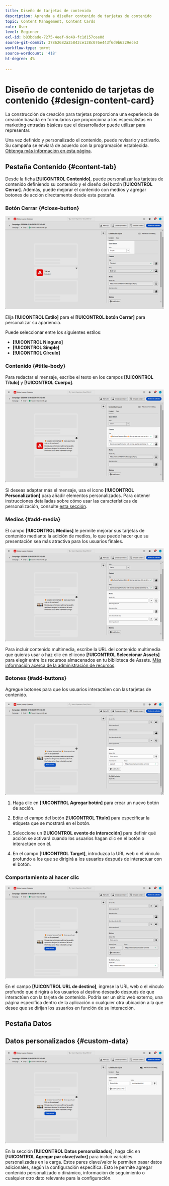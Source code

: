 ```yaml
---
title: Diseño de tarjetas de contenido
description: Aprenda a diseñar contenido de tarjetas de contenido
topic: Content Management, Content Cards
role: User
level: Beginner
exl-id: b83bdade-7275-4eef-9c49-fc1d157cee0d
source-git-commit: 37862682a25843ce138c076e443f6d9b6229ece3
workflow-type: tm+mt
source-wordcount: '418'
ht-degree: 4%

---
```


# Diseño de contenido de tarjetas de contenido {#design-content-card}

La construcción de creación para tarjetas proporciona una experiencia de creación basada en formularios que proporciona a los especialistas en marketing entradas básicas que el desarrollador puede utilizar para representar.

Una vez definido y personalizado el contenido, puede revisarlo y activarlo. Su campaña se enviará de acuerdo con la programación establecida. [Obtenga más información en esta página](../campaigns/review-activate-campaign.md).

## Pestaña Contenido {#content-tab}

Desde la ficha **[!UICONTROL Contenido]**, puede personalizar las tarjetas de contenido definiendo su contenido y el diseño del botón **[!UICONTROL Cerrar]**. Además, puede mejorar el contenido con medios y agregar botones de acción directamente desde esta pestaña.

### Botón Cerrar {#close-button}

![](assets/content-card-design-1.png)

Elija **[!UICONTROL Estilo]** para el **[!UICONTROL botón Cerrar]** para personalizar su apariencia.

Puede seleccionar entre los siguientes estilos:

* **[!UICONTROL Ninguno]**
* **[!UICONTROL Simple]**
* **[!UICONTROL Círculo]**

### Contenido {#title-body}

Para redactar el mensaje, escribe el texto en los campos **[!UICONTROL Título]** y **[!UICONTROL Cuerpo]**.

![](assets/content-card-design-2.png)

Si deseas adaptar más el mensaje, usa el icono **[!UICONTROL Personalization]** para añadir elementos personalizados. Para obtener instrucciones detalladas sobre cómo usar las características de personalización, consulte [esta sección](../personalization/personalize.md).

<!--
+++More options with advanced formatting

If the **[!UICONTROL Advanced formatting mode]** is switched on, you can choose for your **[!UICONTROL Header]** and **[!UICONTROL Body]**:

* the **[!UICONTROL Font]**
* the **[!UICONTROL Pt size]**
* the **[!UICONTROL Font Color]**
* the **[!UICONTROL Alignment]**
+++
-->

### Medios {#add-media}

El campo **[!UICONTROL Medios]** le permite mejorar sus tarjetas de contenido mediante la adición de medios, lo que puede hacer que su presentación sea más atractiva para los usuarios finales.

![](assets/content-card-design-3.png)

Para incluir contenido multimedia, escribe la URL del contenido multimedia que quieras usar o haz clic en el icono **[!UICONTROL Seleccionar Assets]** para elegir entre los recursos almacenados en tu biblioteca de Assets. [Más información acerca de la administración de recursos](../content-management/assets.md).

<!--
+++More options with advanced formatting

If the **[!UICONTROL Advanced formatting mode]** is switched on, you can add an **[!UICONTROL Alternative text]** for screen reading applications and another asset in the **[!UICONTROL Dark Mode Media URL]** field.

+++
-->

### Botones {#add-buttons}

Agregue botones para que los usuarios interactúen con las tarjetas de contenido.

![](assets/content-card-design-4.png)

1. Haga clic en **[!UICONTROL Agregar botón]** para crear un nuevo botón de acción.

1. Edite el campo del botón **[!UICONTROL Título]** para especificar la etiqueta que se mostrará en el botón.

1. Seleccione un **[!UICONTROL evento de interacción]** para definir qué acción se activará cuando los usuarios hagan clic en el botón o interactúen con él.

1. En el campo **[!UICONTROL Target]**, introduzca la URL web o el vínculo profundo a los que se dirigirá a los usuarios después de interactuar con el botón.

<!--
+++More options with advanced formatting

If the **[!UICONTROL Advanced formatting mode]** is switched on, you can choose for your **[!UICONTROL Buttons]**:

* the **[!UICONTROL Font]**
* the **[!UICONTROL Pt size]**
* the **[!UICONTROL Font Color]**
* the **[!UICONTROL Alignment]**

+++
-->

### Comportamiento al hacer clic

![](assets/content-card-design-5.png)

En el campo **[!UICONTROL URL de destino]**, ingrese la URL web o el vínculo profundo que dirigirá a los usuarios al destino deseado después de que interactúen con la tarjeta de contenido. Podría ser un sitio web externo, una página específica dentro de la aplicación o cualquier otra ubicación a la que desee que se dirijan los usuarios en función de su interacción.

## Pestaña Datos

## Datos personalizados {#custom-data}

![](assets/content-card-design-6.png)

En la sección **[!UICONTROL Datos personalizados]**, haga clic en **[!UICONTROL Agregar par clave/valor]** para incluir variables personalizadas en la carga. Estos pares clave/valor le permiten pasar datos adicionales, según la configuración específica. Esto le permite agregar contenido personalizado o dinámico, información de seguimiento o cualquier otro dato relevante para la configuración.
